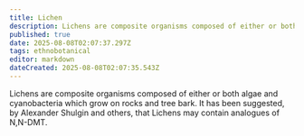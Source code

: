 ```yaml
---
title: Lichen
description: Lichens are composite organisms composed of either or both algae and cyanobacteria which grow on rocks and tree bark.
published: true
date: 2025-08-08T02:07:37.297Z
tags: ethnobotanical
editor: markdown
dateCreated: 2025-08-08T02:07:35.543Z
---
```


Lichens are composite organisms composed of either or both algae and cyanobacteria which grow on rocks and tree bark. It has been suggested, by Alexander Shulgin and others, that Lichens may contain analogues of N,N-DMT.